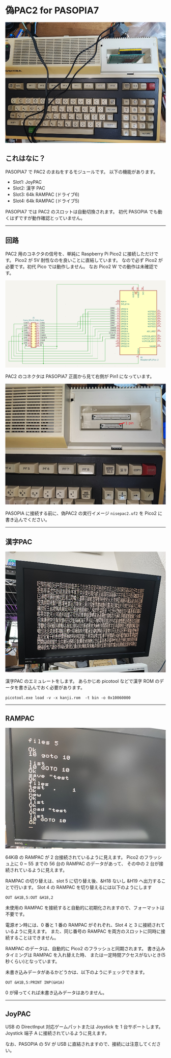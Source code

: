 # 偽PAC2 for PASOPIA7

![nisepac2 on PASOPIA7](/pictures/onpasopia.jpg)

## これはなに？

PASOPIA7 で PAC2 のまねをするモジュールです。
以下の機能があります。

- Slot1: JoyPAC
- Slot2: 漢字 PAC
- Slot3: 64k RAMPAC (ドライブ6)
- Slot4: 64k RAMPAC (ドライブ5)

PASOPIA7 では PAC2 のスロットは自動切換されます。
初代 PASOPIA でも動くはずですが動作確認とっていません。

---
## 回路

PAC2 用のコネクタの信号を、単純に Raspberry Pi Pico2 に接続しただけです。
Pico2 が 5V 耐性なのを良いことに直結しています。
なので必ず Pico2 が必要です。初代 Pico では動作しません。
なお Pico2 W での動作は未確認です。

![Schematics](/pictures/schematics.png)

PAC2 のコネクタは PASOPIA7 正面から見て右側が Pin1 になっています。

![PAC2 Connector](/pictures/pac2connector.jpg)

PASOPIA に接続する前に、偽PAC2 の実行イメージ `nisepac2.uf2` を Pico2 に書き込んでください。

---
## 漢字PAC

![KANJI PAC](/pictures/kanjipac.jpg)

漢字PAC のエミュレートをします。
あらかじめ picotool などで漢字 ROM のデータを書き込んでおく必要があります。

```
picotool.exe load -v -x kanji.rom  -t bin -o 0x10060000
```

---
## RAMPAC

![RAMPAC](/pictures/rampac.jpg)

64KiB の RAMPAC が 2 台接続されているように見えます。
Pico2 のフラッシュ上に 0 ~ 55 までの 56 台の RAMPAC のデータがあって、
その中の 2 台が接続されているように見えます。

RAMPAC の切り替えは、slot 5 に切り替え後、&H18 ないし &H19 へ出力することで行います。
Slot 4 の RAMPAC を切り替えるには以下のようにします

```
OUT &H1B,5:OUT &H18,2
```

未使用の RAMPAC を接続すると自動的に初期化されますので、フォーマットは不要です。

電源オン時には、0 番と 1 番の RAMPAC がそれぞれ、Slot 4 と 3 に接続されているように見えます。
また、同じ番号の RAMPAC を両方のスロットに同時に接続することはできません。

RAMPAC のデータは、自動的に Pico2 のフラッシュと同期されます。
書き込みタイミングは RAMPAC を入れ替えた時、
または一定時間アクセスがないとき(5秒くらい)となっています。

未書き込みデータがあるかどうかは、以下のようにチェックできます。

```
OUT &H1B,5:PRINT INP(&H1A)
```

0 が帰ってくれば未書き込みデータはありません。

---
## JoyPAC

USB の DirectInput 対応ゲームパットまたは Joystick を 1 台サポートします。
Joystick 端子 A に接続されているように見えます。

なお、PASOPIA の 5V が USB に直結されますので、接続には注意してください。
